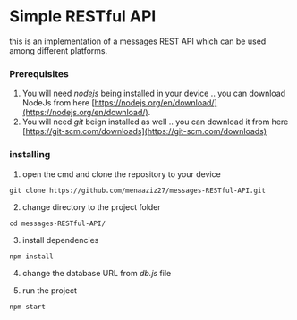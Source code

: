 # Simple RESTful API
this is an implementation of a messages REST API which can be used among different platforms.
### Prerequisites
1. You will need *nodejs* being installed in your device .. you can download NodeJs from here [https://nodejs.org/en/download/](https://nodejs.org/en/download/).
2. You will need *git* beign installed as well .. you can download it from here [https://git-scm.com/downloads](https://git-scm.com/downloads)

### installing
1. open the cmd and clone the repository to your device
   
`git clone https://github.com/menaaziz27/messages-RESTful-API.git `

2. change directory to the project folder
   
` cd messages-RESTful-API/ `

3. install dependencies
   
` npm install `

4. change the database URL from *db.js* file
   
5. run the project
   
` npm start `
